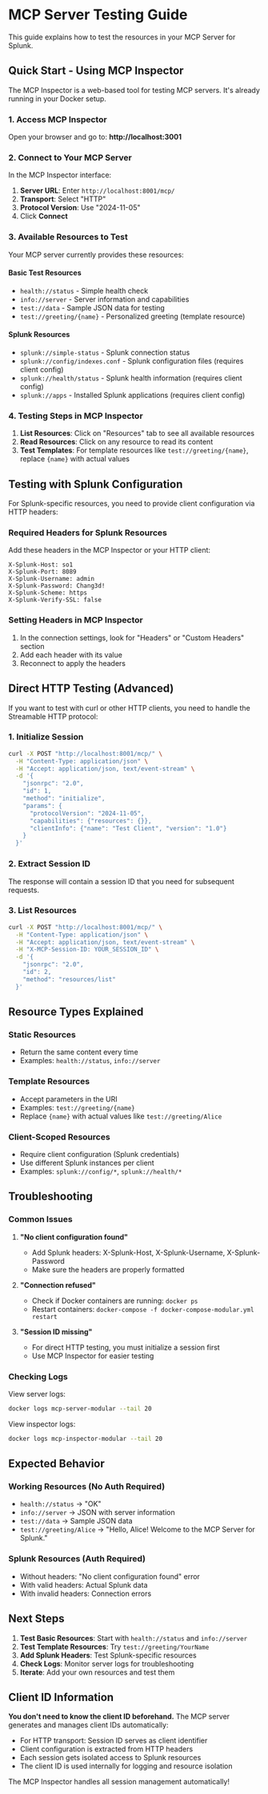 # MCP Server Testing Guide

This guide explains how to test the resources in your MCP Server for Splunk.

## Quick Start - Using MCP Inspector

The MCP Inspector is a web-based tool for testing MCP servers. It's already running in your Docker setup.

### 1. Access MCP Inspector

Open your browser and go to: **http://localhost:3001**

### 2. Connect to Your MCP Server

In the MCP Inspector interface:

1. **Server URL**: Enter `http://localhost:8001/mcp/`
2. **Transport**: Select "HTTP" 
3. **Protocol Version**: Use "2024-11-05"
4. Click **Connect**

### 3. Available Resources to Test

Your MCP server currently provides these resources:

#### Basic Test Resources
- `health://status` - Simple health check
- `info://server` - Server information and capabilities  
- `test://data` - Sample JSON data for testing
- `test://greeting/{name}` - Personalized greeting (template resource)

#### Splunk Resources  
- `splunk://simple-status` - Splunk connection status
- `splunk://config/indexes.conf` - Splunk configuration files (requires client config)
- `splunk://health/status` - Splunk health information (requires client config)
- `splunk://apps` - Installed Splunk applications (requires client config)

### 4. Testing Steps in MCP Inspector

1. **List Resources**: Click on "Resources" tab to see all available resources
2. **Read Resources**: Click on any resource to read its content
3. **Test Templates**: For template resources like `test://greeting/{name}`, replace `{name}` with actual values

## Testing with Splunk Configuration

For Splunk-specific resources, you need to provide client configuration via HTTP headers:

### Required Headers for Splunk Resources

Add these headers in the MCP Inspector or your HTTP client:

```
X-Splunk-Host: so1
X-Splunk-Port: 8089
X-Splunk-Username: admin
X-Splunk-Password: Chang3d!
X-Splunk-Scheme: https
X-Splunk-Verify-SSL: false
```

### Setting Headers in MCP Inspector

1. In the connection settings, look for "Headers" or "Custom Headers" section
2. Add each header with its value
3. Reconnect to apply the headers

## Direct HTTP Testing (Advanced)

If you want to test with curl or other HTTP clients, you need to handle the Streamable HTTP protocol:

### 1. Initialize Session

```bash
curl -X POST "http://localhost:8001/mcp/" \
  -H "Content-Type: application/json" \
  -H "Accept: application/json, text/event-stream" \
  -d '{
    "jsonrpc": "2.0",
    "id": 1,
    "method": "initialize",
    "params": {
      "protocolVersion": "2024-11-05",
      "capabilities": {"resources": {}},
      "clientInfo": {"name": "Test Client", "version": "1.0"}
    }
  }'
```

### 2. Extract Session ID

The response will contain a session ID that you need for subsequent requests.

### 3. List Resources

```bash
curl -X POST "http://localhost:8001/mcp/" \
  -H "Content-Type: application/json" \
  -H "Accept: application/json, text/event-stream" \
  -H "X-MCP-Session-ID: YOUR_SESSION_ID" \
  -d '{
    "jsonrpc": "2.0",
    "id": 2,
    "method": "resources/list"
  }'
```

## Resource Types Explained

### Static Resources
- Return the same content every time
- Examples: `health://status`, `info://server`

### Template Resources  
- Accept parameters in the URI
- Examples: `test://greeting/{name}`
- Replace `{name}` with actual values like `test://greeting/Alice`

### Client-Scoped Resources
- Require client configuration (Splunk credentials)
- Use different Splunk instances per client
- Examples: `splunk://config/*`, `splunk://health/*`

## Troubleshooting

### Common Issues

1. **"No client configuration found"**
   - Add Splunk headers: X-Splunk-Host, X-Splunk-Username, X-Splunk-Password
   - Make sure the headers are properly formatted

2. **"Connection refused"**
   - Check if Docker containers are running: `docker ps`
   - Restart containers: `docker-compose -f docker-compose-modular.yml restart`

3. **"Session ID missing"**
   - For direct HTTP testing, you must initialize a session first
   - Use MCP Inspector for easier testing

### Checking Logs

View server logs:
```bash
docker logs mcp-server-modular --tail 20
```

View inspector logs:
```bash  
docker logs mcp-inspector-modular --tail 20
```

## Expected Behavior

### Working Resources (No Auth Required)
- `health://status` → "OK"
- `info://server` → JSON with server information
- `test://data` → Sample JSON data
- `test://greeting/Alice` → "Hello, Alice! Welcome to the MCP Server for Splunk."

### Splunk Resources (Auth Required)
- Without headers: "No client configuration found" error
- With valid headers: Actual Splunk data
- With invalid headers: Connection errors

## Next Steps

1. **Test Basic Resources**: Start with `health://status` and `info://server`
2. **Test Template Resources**: Try `test://greeting/YourName`
3. **Add Splunk Headers**: Test Splunk-specific resources
4. **Check Logs**: Monitor server logs for troubleshooting
5. **Iterate**: Add your own resources and test them

## Client ID Information

**You don't need to know the client ID beforehand.** The MCP server generates and manages client IDs automatically:

- For HTTP transport: Session ID serves as client identifier
- Client configuration is extracted from HTTP headers
- Each session gets isolated access to Splunk resources
- The client ID is used internally for logging and resource isolation

The MCP Inspector handles all session management automatically! 